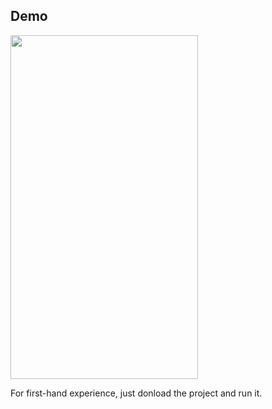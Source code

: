
## Demo
<img src="https://github.com/UmairAfzalGitHub/Animations/blob/master/UITableView%20animation%20demo.gif" width="300" height="550" />

For first-hand experience, just donload the project and run it.
